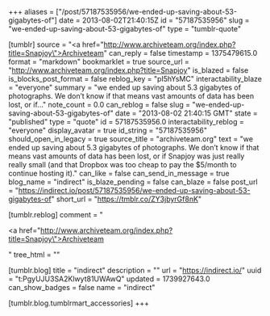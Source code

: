 +++
aliases = ["/post/57187535956/we-ended-up-saving-about-53-gigabytes-of"]
date = 2013-08-02T21:40:15Z
id = "57187535956"
slug = "we-ended-up-saving-about-53-gigabytes-of"
type = "tumblr-quote"

[tumblr]
source = "<a href=\"http://www.archiveteam.org/index.php?title=Snapjoy\">Archiveteam</a>"
can_reply = false
timestamp = 1375479615.0
format = "markdown"
bookmarklet = true
source_url = "http://www.archiveteam.org/index.php?title=Snapjoy"
is_blazed = false
is_blocks_post_format = false
reblog_key = "pI5hYsMC"
interactability_blaze = "everyone"
summary = "we ended up saving about 5.3 gigabytes of photographs. We don’t know if that means vast amounts of data has been lost, or if..."
note_count = 0.0
can_reblog = false
slug = "we-ended-up-saving-about-53-gigabytes-of"
date = "2013-08-02 21:40:15 GMT"
state = "published"
type = "quote"
id = 57187535956.0
interactability_reblog = "everyone"
display_avatar = true
id_string = "57187535956"
should_open_in_legacy = true
source_title = "archiveteam.org"
text = "we ended up saving about 5.3 gigabytes of photographs. We don&rsquo;t know if that means vast amounts of data has been lost, or if Snapjoy was just really really small (and that Dropbox was too cheap to pay the $5/month to continue hosting it)."
can_like = false
can_send_in_message = true
blog_name = "indirect"
is_blaze_pending = false
can_blaze = false
post_url = "https://indirect.io/post/57187535956/we-ended-up-saving-about-53-gigabytes-of"
short_url = "https://tmblr.co/ZY3jbyrGf8nK"

[tumblr.reblog]
comment = "<p><a href=\"http://www.archiveteam.org/index.php?title=Snapjoy\">Archiveteam</a></p>"
tree_html = ""

[tumblr.blog]
title = "indirect"
description = ""
url = "https://indirect.io/"
uuid = "t:PgyUJU3SA2Klwyt81UWAwQ"
updated = 1739927643.0
can_show_badges = false
name = "indirect"

[tumblr.blog.tumblrmart_accessories]
+++
